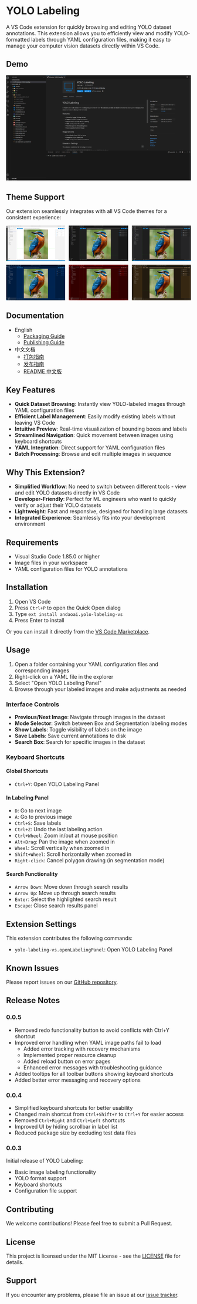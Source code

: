 # YOLO Labeling

A VS Code extension for quickly browsing and editing YOLO dataset annotations. This extension allows you to efficiently view and modify YOLO-formatted labels through YAML configuration files, making it easy to manage your computer vision datasets directly within VS Code.

## Demo

![YOLO Label VS 演示](./docs/images/demo.gif)

## Theme Support

Our extension seamlessly integrates with all VS Code themes for a consistent experience:

<div style="display: grid; grid-template-columns: repeat(3, 1fr); grid-template-rows: repeat(2, auto); gap: 10px;">
  <img src="./docs/images/themes/1746183912332.jpg" style="width: 100%; height: auto;" alt="Default Light Theme">
  <img src="./docs/images/themes/1746183969990.jpg" style="width: 100%; height: auto;" alt="Default Dark Theme">
  <img src="./docs/images/themes/1746183996831.jpg" style="width: 100%; height: auto;" alt="High Contrast Theme">
  <img src="./docs/images/themes/1746184077610.jpg" style="width: 100%; height: auto;" alt="Monokai Theme">
  <img src="./docs/images/themes/1746184138365.jpg" style="width: 100%; height: auto;" alt="GitHub Light Theme">
  <img src="./docs/images/themes/1746184166688.jpg" style="width: 100%; height: auto;" alt="Night Owl Theme">
</div>

## Documentation

- English
  - [Packaging Guide](./docs/PACKAGING.md)
  - [Publishing Guide](./docs/PUBLISHING.md)
- 中文文档
  - [打包指南](./docs/PACKAGING_CN.md)
  - [发布指南](./docs/PUBLISHING_CN.md)
  - [README 中文版](./docs/README_CN.md)

## Key Features

- **Quick Dataset Browsing**: Instantly view YOLO-labeled images through YAML configuration files
- **Efficient Label Management**: Easily modify existing labels without leaving VS Code
- **Intuitive Preview**: Real-time visualization of bounding boxes and labels
- **Streamlined Navigation**: Quick movement between images using keyboard shortcuts
- **YAML Integration**: Direct support for YAML configuration files
- **Batch Processing**: Browse and edit multiple images in sequence

## Why This Extension?

- **Simplified Workflow**: No need to switch between different tools - view and edit YOLO datasets directly in VS Code
- **Developer-Friendly**: Perfect for ML engineers who want to quickly verify or adjust their YOLO datasets
- **Lightweight**: Fast and responsive, designed for handling large datasets
- **Integrated Experience**: Seamlessly fits into your development environment

## Requirements

- Visual Studio Code 1.85.0 or higher
- Image files in your workspace
- YAML configuration files for YOLO annotations

## Installation

1. Open VS Code
2. Press `Ctrl+P` to open the Quick Open dialog
3. Type `ext install andaoai.yolo-labeling-vs`
4. Press Enter to install

Or you can install it directly from the [VS Code Marketplace](https://marketplace.visualstudio.com/items?itemName=andaoai.yolo-labeling-vs).

## Usage

1. Open a folder containing your YAML configuration files and corresponding images
2. Right-click on a YAML file in the explorer
3. Select "Open YOLO Labeling Panel"
4. Browse through your labeled images and make adjustments as needed

### Interface Controls

- **Previous/Next Image**: Navigate through images in the dataset
- **Mode Selector**: Switch between Box and Segmentation labeling modes
- **Show Labels**: Toggle visibility of labels on the image
- **Save Labels**: Save current annotations to disk
- **Search Box**: Search for specific images in the dataset

### Keyboard Shortcuts

#### Global Shortcuts
- `Ctrl+Y`: Open YOLO Labeling Panel

#### In Labeling Panel
- `D`: Go to next image
- `A`: Go to previous image
- `Ctrl+S`: Save labels
- `Ctrl+Z`: Undo the last labeling action
- `Ctrl+Wheel`: Zoom in/out at mouse position
- `Alt+Drag`: Pan the image when zoomed in
- `Wheel`: Scroll vertically when zoomed in
- `Shift+Wheel`: Scroll horizontally when zoomed in
- `Right-click`: Cancel polygon drawing (in segmentation mode)

#### Search Functionality
- `Arrow Down`: Move down through search results
- `Arrow Up`: Move up through search results
- `Enter`: Select the highlighted search result
- `Escape`: Close search results panel

## Extension Settings

This extension contributes the following commands:

* `yolo-labeling-vs.openLabelingPanel`: Open YOLO Labeling Panel

## Known Issues

Please report issues on our [GitHub repository](https://github.com/andaoai/yolo-label-vs/issues).

## Release Notes

### 0.0.5

- Removed redo functionality button to avoid conflicts with Ctrl+Y shortcut
- Improved error handling when YAML image paths fail to load
  - Added error tracking with recovery mechanisms
  - Implemented proper resource cleanup
  - Added reload button on error pages
  - Enhanced error messages with troubleshooting guidance
- Added tooltips for all toolbar buttons showing keyboard shortcuts
- Added better error messaging and recovery options

### 0.0.4

- Simplified keyboard shortcuts for better usability
- Changed main shortcut from `Ctrl+Shift+Y` to `Ctrl+Y` for easier access
- Removed `Ctrl+Right` and `Ctrl+Left` shortcuts
- Improved UI by hiding scrollbar in label list
- Reduced package size by excluding test data files

### 0.0.3

Initial release of YOLO Labeling:
- Basic image labeling functionality
- YOLO format support
- Keyboard shortcuts
- Configuration file support

## Contributing

We welcome contributions! Please feel free to submit a Pull Request.

## License

This project is licensed under the MIT License - see the [LICENSE](LICENSE) file for details.

## Support

If you encounter any problems, please file an issue at our [issue tracker](https://github.com/andaoai/yolo-label-vs/issues).
